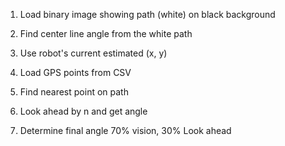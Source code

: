 1. Load binary image showing path (white) on black background
2. Find center line angle from the white path

3. Use robot's current estimated (x, y)
4. Load GPS points from CSV
5. Find nearest point on path
6. Look ahead by n and get angle

7. Determine final angle 70% vision, 30% Look ahead
   

